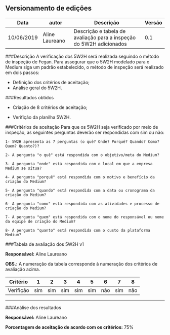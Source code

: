 ## Versionamento de edições
| Data       | autor               | Descrição                        | Versão |
|------------|---------------------|----------------------------------|--------|
| 10/06/2019 | Aline Laureano |  Descrição e tabela de avaliação para a inspeção do 5W2H adicionados| 0.1    |


###Descrição
A verificação dos 5W2H será realizada seguindo o método de inspeção de Fegan. Para assegurar que o 5W2H modelado para o Medium siga um padrão estabelecido, o método de inspeção será realizado em dois passos:
* Definição dos critérios de aceitação;
* Análise geral do 5W2H.

###Resultados obtidos
* Criação de 8 critérios de aceitação;

* Verifição da planilha 5W2H.

###Critérios de aceitação
Para que os 5W2H seja verificado por meio de inspeção, as seguintes perguntas deverão ser respondidas com sim ou não:

    1- 5W2H apresenta as 7 perguntas (o quê? Onde? Porquê? Quando? Como? Quem? Quanto?)?

    2- A pergunta "o quê" está respondida com o objetivo/meta do Medium?

    3- A pergunta "onde" está respondida com o local em que a empresa Medium se situa?

    4- A pergunta "porquê" está respondida com o motivo e benefício da criação do Medium?

    5- A pergunta "quando" está respondida com a data ou cronograma da criação do Medium?

    6- A pergunta "como" está respondida com as atividades e processo de criação do Medium?

    7- A pergunta "quem" está respondida com o nome do responsável ou nome da equipe de criação do Medium?

    8- A pergunta "quanto" está respondida com o custo da plataforma Medium?


###Tabela de avaliação dos 5W2H v1

**Responsável:** Aline Laureano

**OBS.:** A numeração da tabela corresponde à numeração dos critérios de avaliação acima.

| Critério | 1 | 2 | 3 | 4 | 5 | 6 | 7 | 8 |
|------------|---|---|---|---|---|---|---|---|
| Verifição | sim | sim | sim | sim | sim | não | sim | não |

***

###Análise dos resultados

**Responsável:** Aline Laureano

**Porcentagem de aceitação de acordo com os critérios:** 75%
